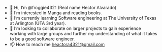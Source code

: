 - 👋 Hi, I’m @froggie4321 (Real name Hector Alvarado)
- 👀 I’m interested in Manga and reading books.
- 🌱 I’m currently learning Software engineering at The University of Texas at Arlington (UTA 3rd year).
- 💞️ I’m looking to collaborate on larger projects to gain experience working with large groups and further my understanding of what it takes to be a good software engineer.
- 📫 How to reach me heactora4321@gmail.com 

<!---
froggie4321/froggie4321 is a ✨ special ✨ repository because its `README.md` (this file) appears on your GitHub profile.
You can click the Preview link to take a look at your changes.
--->
